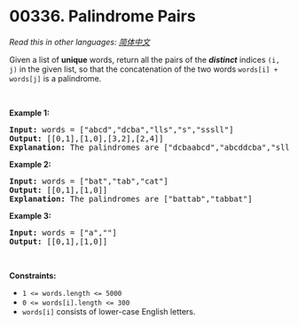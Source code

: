 # 00336. Palindrome Pairs

  _Read this in other languages:_
    [_简体中文_](README.zh-CN.md)

<p>Given a list of <b>unique</b> words, return all the pairs of the&nbsp;<b><i>distinct</i></b> indices <code>(i, j)</code> in the given list, so that the concatenation of the two words&nbsp;<code>words[i] + words[j]</code> is a palindrome.</p>

<p>&nbsp;</p>
<p><strong>Example 1:</strong></p>

<pre>
<strong>Input:</strong> words = [&quot;abcd&quot;,&quot;dcba&quot;,&quot;lls&quot;,&quot;s&quot;,&quot;sssll&quot;]
<strong>Output:</strong> [[0,1],[1,0],[3,2],[2,4]]
<strong>Explanation:</strong> The palindromes are [&quot;dcbaabcd&quot;,&quot;abcddcba&quot;,&quot;slls&quot;,&quot;llssssll&quot;]
</pre>

<p><strong>Example 2:</strong></p>

<pre>
<strong>Input:</strong> words = [&quot;bat&quot;,&quot;tab&quot;,&quot;cat&quot;]
<strong>Output:</strong> [[0,1],[1,0]]
<strong>Explanation:</strong> The palindromes are [&quot;battab&quot;,&quot;tabbat&quot;]
</pre>

<p><strong>Example 3:</strong></p>

<pre>
<strong>Input:</strong> words = [&quot;a&quot;,&quot;&quot;]
<strong>Output:</strong> [[0,1],[1,0]]
</pre>

<p>&nbsp;</p>
<p><strong>Constraints:</strong></p>

<ul>
	<li><code>1 &lt;= words.length &lt;= 5000</code></li>
	<li><code>0 &lt;= words[i].length &lt;= 300</code></li>
	<li><code>words[i]</code> consists of lower-case English letters.</li>
</ul>
